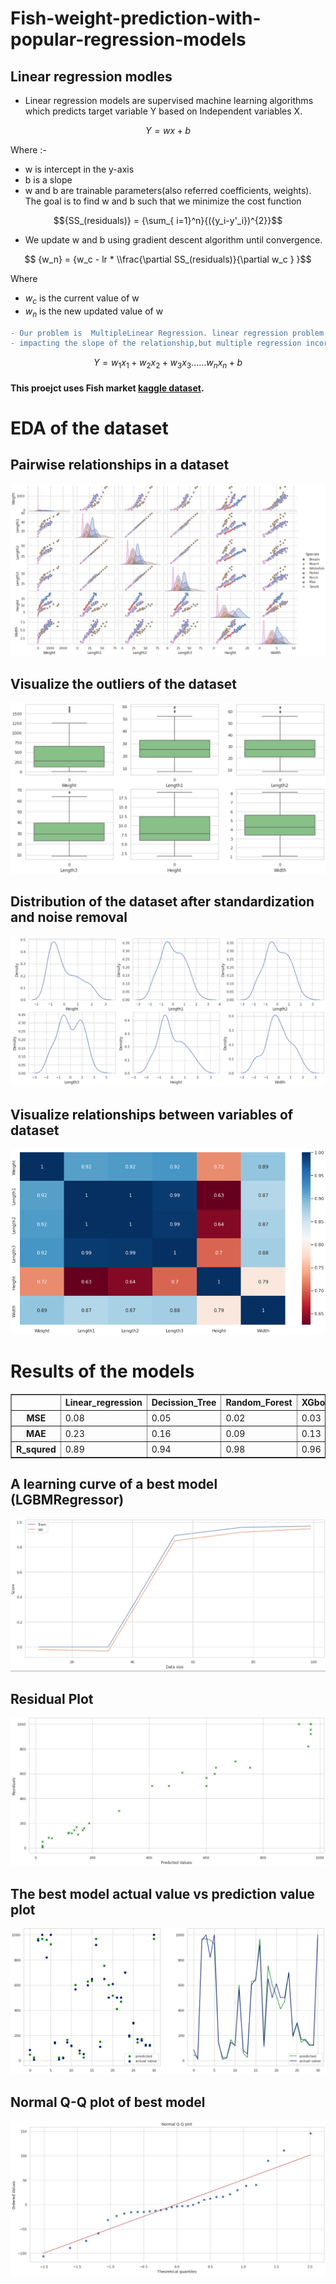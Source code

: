 # Fish-weight-prediction-with-popular-regression-models


##  Linear regression modles
- Linear regression models are supervised machine learning algorithms which predicts target variable Y based on Independent variables X.

 $$Y = wx+ b$$

Where :-  
 -  w is intercept in the y-axis
 -  b is a slope
 - w and b are trainable parameters(also referred coefficients, weights). 
 The goal is to find w and b such that we minimize the cost function 
 
$${SS_(residuals)} = {\sum_{ i=1}^n}{({y_i-y'_i})^{2}}$$

- We update w and b using gradient descent algorithm until convergence.

$$ {w_n} = {w_c - lr * \\frac{\partial SS_(residuals)}{\partial w_c } }$$

Where
- ${w_c}$ is the current value of w
- ${w_n}$  is the new updated value of w

```diff
- Our problem is  MultipleLinear Regression. linear regression problem only has one independent variable
- impacting the slope of the relationship,but multiple regression incorporates multiple independent variables.
```
 $$Y = {w_1}{x_1}+{w_2}{x_2} + {w_3}{x_3}......{w_n}{x_n} + b$$

#### This proejct uses Fish market [kaggle dataset](https://www.kaggle.com/datasets/aungpyaeap/fish-market).

# EDA of the dataset 
## Pairwise relationships in a dataset
<img src="imgs/p.png">

## Visualize the outliers of the dataset
<img src =imgs/b.png>

## Distribution of the dataset after standardization and noise removal 
<img src =imgs/dist.png>

## Visualize relationships between variables of dataset
<img src =imgs/h.png>


# Results of the models 
   
    
<div>
<table border="1" class="dataframe">
  <thead>
    <tr style="text-align: right;">
      <th></th>
      <th>Linear_regression</th>
      <th>Decission_Tree</th>
      <th>Random_Forest</th>
      <th>XGboots_Regressor	</th>
      <th>LGBM_Regressor</th>
      <th>CatBoost_Regressor</th>
      <th>SGD_Regressor</th>
      <th>Kernel_Ridge</th>
      <th>Elastic_Net</th>
      <th>Bayesian_Ridge</th>
      <th>GradientBoosting_Regressor</th>
      <th>SVR</th>
    </tr>
  </thead>
  <tbody>
    <tr>
      <th>MSE</th>
      <td>0.08</td>
      <td>0.05</td>
      <td>0.02</td>
      <td>0.03</td>
      <td>0.03</td>
      <td>0.03</td>
      <td>0.10</td>
      <td>0.10</td>
      <td>0.52</td>
      <td>0.08</td>
      <td>0.03</td>
      <td>0.02</td>
    </tr>
       <tr>
      <th>MAE</th>
      <td>0.23</td>
      <td>0.16</td>
      <td>0.09</td>
      <td>0.13</td>
      <td>0.12</td>
      <td>0.10</td>
      <td>0.26</td>
      <td>0.26</td>
      <td>0.62</td>
      <td>0.23</td>
      <td>0.12</td>
      <td>0.09</td>
    </tr>
       <tr>
      <th>R_squred</th>
      <td>0.89</td>
      <td>0.94</td>
      <td>0.98</td>
      <td>0.96</td>
      <td>0.97</td>
      <td>0.97</td>
      <td>0.86</td>
      <td>0.86</td>
      <td>-3.87</td>
      <td>0.89</td>
      <td>0.97</td>
      <td>0.98</td>
    </tr>
  </tbody>
</table>
</div>



## A learning curve of a best model (LGBMRegressor)
<img src= imgs/lc.png>

##  Residual Plot
<img src= imgs/r.png>

## The best model actual value  vs prediction value plot 
<img src = imgs/win.png>

## Normal Q-Q plot of best model 
<img src = imgs/qq.png>

